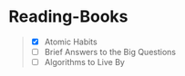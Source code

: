 # Reading-Books

> - [x] Atomic Habits
> - [ ] Brief Answers to the Big Questions
> - [ ] Algorithms to Live By
